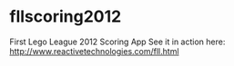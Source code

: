 # fllscoring2012
First Lego League 2012 Scoring App
See it in action here: http://www.reactivetechnologies.com/fll.html
